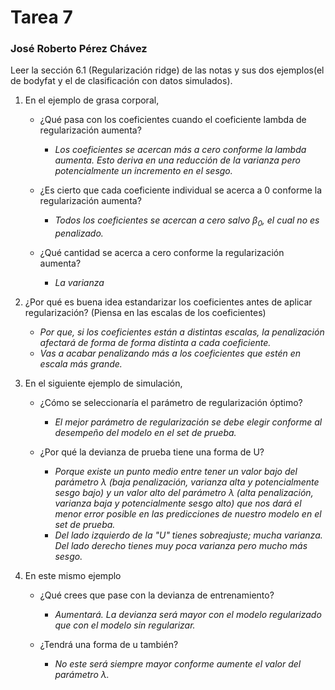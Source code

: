 # Tarea 7 

### José Roberto Pérez Chávez

Leer la sección 6.1 (Regularización ridge) de las notas y sus dos ejemplos(el de bodyfat y el de clasificación con datos simulados).

1. En el ejemplo de grasa corporal, 

   - ¿Qué pasa con los coeficientes cuando el coeficiente lambda de regularización aumenta? 
     - *Los coeficientes se acercan más a cero conforme la lambda aumenta. Esto deriva en una reducción de la varianza pero potencialmente un incremento en el sesgo.*

   - ¿Es cierto que cada coeficiente individual se acerca a 0 conforme la regularización aumenta? 
     - *Todos los coeficientes se acercan a cero salvo $\beta_0$, el cual no es penalizado.*
   - ¿Qué cantidad se acerca a cero conforme la regularización aumenta?
     - *La varianza*

2. ¿Por qué es buena idea estandarizar los coeficientes antes de aplicar regularización? (Piensa en las escalas de los coeficientes)

   - *Por que, si los coeficientes están a distintas escalas, la penalización afectará de forma de forma distinta a cada coeficiente.*
   - *Vas a acabar penalizando más a los coeficientes que estén en escala más grande.*

3. En el siguiente ejemplo de simulación, 

   - ¿Cómo se seleccionaría el parámetro de regularización óptimo? 
     - *El mejor parámetro de regularización se debe elegir conforme al desempeño del modelo en el set de prueba.*

   - ¿Por qué la devianza de prueba tiene una forma de U?
     - *Porque existe un punto medio entre tener un valor bajo del parámetro $\lambda$ (baja penalización, varianza alta y potencialmente sesgo bajo) y un valor alto del parámetro $\lambda$ (alta penalización, varianza baja y potencialmente sesgo alto) que nos dará el menor error posible en las predicciones de nuestro modelo en el set de prueba.*
     - *Del lado izquierdo de la "U" tienes sobreajuste; mucha varianza. Del lado derecho tienes muy poca varianza pero mucho más sesgo.*

4. En este mismo ejemplo 

   - ¿Qué crees que pase con la devianza de entrenamiento? 
     - *Aumentará. La devianza será mayor con el modelo regularizado que con el modelo sin regularizar.*

   - ¿Tendrá una forma de u también?
     - *No este será siempre mayor conforme aumente el valor del parámetro $\lambda$.*


